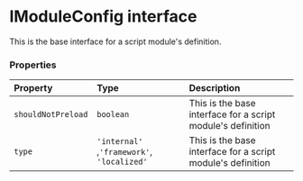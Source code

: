 # IModuleConfig interface





This is the base interface for a script module's definition. 





### Properties

| Property	   | Type	| Description|
|:-------------|:-------|:-----------|
|`shouldNotPreload`      | `boolean` | This is the base interface for a script module's definition |
|`type`      | `'internal' `,` 'framework' `,` 'localized'` | This is the base interface for a script module's definition |





